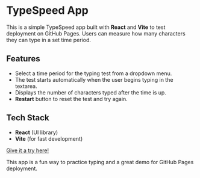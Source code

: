 # TypeSpeed App

This is a simple TypeSpeed app built with **React** and **Vite** to test deployment on GitHub Pages. Users can measure how many characters they can type in a set time period.

## Features
- Select a time period for the typing test from a dropdown menu.
- The test starts automatically when the user begins typing in the textarea.
- Displays the number of characters typed after the time is up.
- **Restart** button to reset the test and try again.

## Tech Stack
- **React** (UI library)
- **Vite** (for fast development)

[Give it a try here!](https://kiburger.github.io/react-typespeed/)

This app is a fun way to practice typing and a great demo for GitHub Pages deployment.
